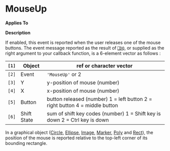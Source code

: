 




<h1 class="heading"><span class="name">MouseUp</span></h1>

**Applies To**


**Description**


If enabled, this event is reported when the user releases one of the mouse buttons. The event message reported as the result of [`⎕DQ`](../../Language/System%20Functions/dq.htm), or supplied as the right argument to your callback function, is a 6-element vector as follows :


| `[1]` | Object | ref or character vector |
| --- | --- | ---  |
| `[2]` | Event | `'MouseUp'` or 2 |
| `[3]` | Y | y-position of mouse (number) |
| `[4]` | X | x-position of mouse (number) |
| `[5]` | Button | button released (number) 1 = left button 2 = right button 4 = middle button |
| `[6]` | Shift State | sum of shift key codes (number) 1 = Shift key is down 2 = Ctrl key is down |


In a graphical object ([Circle](../a-z/circle.md), [Ellipse](../a-z/ellipse.md), [Image](../a-z/image.md), [Marker](../a-z/marker.md), [Poly](../a-z/poly.md) and [Rect](../a-z/rect.md)), the position of the mouse is reported relative to the top-left corner of its bounding rectangle.



